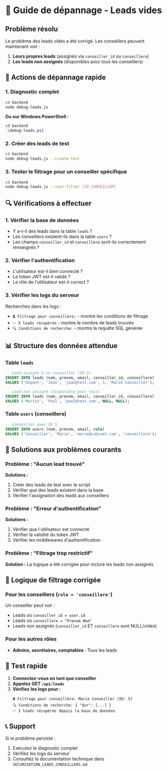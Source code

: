 # 🔧 Guide de dépannage - Leads vides

## Problème résolu

Le problème des leads vides a été corrigé. Les conseillers peuvent maintenant voir :

1. **Leurs propres leads** (assignés via `conseiller_id` ou `conseillere`)
2. **Les leads non assignés** (disponibles pour tous les conseillers)

## 🚀 Actions de dépannage rapide

### 1. Diagnostic complet
```bash
cd backend
node debug-leads.js
```

**Ou sur Windows PowerShell :**
```powershell
cd backend
.\debug-leads.ps1
```

### 2. Créer des leads de test
```bash
cd backend
node debug-leads.js --create-test
```

### 3. Tester le filtrage pour un conseiller spécifique
```bash
cd backend
node debug-leads.js --test-filter [ID_CONSEILLER]
```

## 🔍 Vérifications à effectuer

### 1. Vérifier la base de données
- Y a-t-il des leads dans la table `leads` ?
- Les conseillers existent-ils dans la table `users` ?
- Les champs `conseiller_id` et `conseillere` sont-ils correctement renseignés ?

### 2. Vérifier l'authentification
- L'utilisateur est-il bien connecté ?
- Le token JWT est-il valide ?
- Le rôle de l'utilisateur est-il correct ?

### 3. Vérifier les logs du serveur
Recherchez dans les logs :
- `🔒 Filtrage pour conseillère:` - montre les conditions de filtrage
- `✅ X leads récupérés` - montre le nombre de leads trouvés
- `🔍 Conditions de recherche:` - montre la requête SQL générée

## 📊 Structure des données attendue

### Table `leads`
```sql
-- Lead assigné à un conseiller (ID 5)
INSERT INTO leads (nom, prenom, email, conseiller_id, conseillere) 
VALUES ('Dupont', 'Jean', 'jean@test.com', 5, 'Marie Conseiller');

-- Lead non assigné (disponible pour tous)
INSERT INTO leads (nom, prenom, email, conseiller_id, conseillere) 
VALUES ('Martin', 'Paul', 'paul@test.com', NULL, NULL);
```

### Table `users` (conseillers)
```sql
-- Conseiller avec ID 5
INSERT INTO users (nom, prenom, email, role) 
VALUES ('Conseiller', 'Marie', 'marie@cabinet.com', 'conseillere');
```

## 🔧 Solutions aux problèmes courants

### Problème : "Aucun lead trouvé"
**Solutions :**
1. Créer des leads de test avec le script
2. Vérifier que des leads existent dans la base
3. Vérifier l'assignation des leads aux conseillers

### Problème : "Erreur d'authentification"
**Solutions :**
1. Vérifier que l'utilisateur est connecté
2. Vérifier la validité du token JWT
3. Vérifier les middlewares d'authentification

### Problème : "Filtrage trop restrictif"
**Solution :** La logique a été corrigée pour inclure les leads non assignés

## 🎯 Logique de filtrage corrigée

### Pour les conseillers (`role = 'conseillere'`)
Un conseiller peut voir :
- Leads où `conseiller_id = user.id`
- Leads où `conseillere = "Prenom Nom"`
- Leads non assignés (`conseiller_id` ET `conseillere` sont NULL/vides)

### Pour les autres rôles
- **Admins, secrétaires, comptables** : Tous les leads

## 🧪 Test rapide

1. **Connectez-vous en tant que conseiller**
2. **Appelez GET `/api/leads`**
3. **Vérifiez les logs pour :**
   ```
   🔒 Filtrage pour conseillère: Marie Conseiller (ID: 5)
   🔍 Conditions de recherche: { "$or": [...] }
   ✅ 3 leads récupérés depuis la base de données
   ```

## 📞 Support

Si le problème persiste :
1. Exécutez le diagnostic complet
2. Vérifiez les logs du serveur
3. Consultez la documentation technique dans `SECURISATION_LEADS_CONSEILLERS.md`
